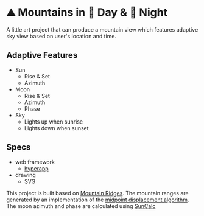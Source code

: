 # ⛰ Mountains in 🌄 Day & 🌃 Night

A little art project that can produce a mountain view which features adaptive sky view based on user's location and time.

## Adaptive Features
* Sun
   * Rise & Set 
   * Azimuth
* Moon
   * Rise & Set
   * Azimuth
   * Phase
* Sky
   * Lights up when sunrise
   * Lights down when sunset

## Specs
* web framework
   * [hyperapp](https://github.com/jorgebucaran/hyperapp)
* drawing
   * SVG


This project is built based on [Mountain Ridges](https://glitch.com/~blueridge). The mountain ranges are generated by an implementation of the
[midpoint displacement algorithm](https://en.wikipedia.org/wiki/Diamond-square_algorithm). The moon azimuth and phase are calculated using [SunCalc](https://github.com/mourner/suncalc)